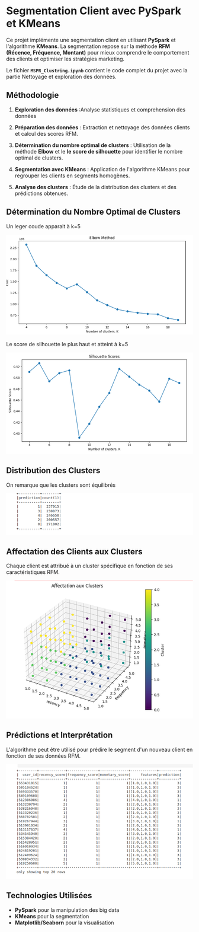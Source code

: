 # Segmentation Client avec PySpark et KMeans

Ce projet implémente une segmentation client en utilisant **PySpark** et l'algorithme **KMeans**. La segmentation repose sur la méthode **RFM (Récence, Fréquence, Montant)** pour mieux comprendre le comportement des clients et optimiser les stratégies marketing.

Le fichier **`MSPR_Clustring.ipynb`** contient le code complet du projet avec la partie Nettoyage et exploration des données.

## Méthodologie

1. **Exploration des données** :Analyse statistiques et comprehension des données

2. **Préparation des données** : Extraction et nettoyage des données clients et calcul des scores RFM.

3. **Détermination du nombre optimal de clusters** : Utilisation de la méthode **Elbow** et le **le score de silhouette** pour identifier le nombre optimal de clusters.
4. **Segmentation avec KMeans** : Application de l'algorithme KMeans pour regrouper les clients en segments homogènes.
5. **Analyse des clusters** : Étude de la distribution des clusters et des prédictions obtenues.

## Détermination du Nombre Optimal de Clusters

Un leger coude apparait à k=5

![Méthode Elbow](Images/elbow.png)

Le score de silhouette le plus haut et atteint à k=5

![Méthode Elbow](Images/silhouette.png)

## Distribution des Clusters

On remarque que les clusters sont équilibrés

![Distribution des Clusters](Images/distribution.png)

## Affectation des Clients aux Clusters

Chaque client est attribué à un cluster spécifique en fonction de ses caractéristiques RFM.

![Affectation des Clients](Images/3D.png)

## Prédictions et Interprétation

L'algorithme peut être utilisé pour prédire le segment d'un nouveau client en fonction de ses données RFM.

![Prédictions](Images/predictions.png)

## Technologies Utilisées

- **PySpark** pour la manipulation des big data
- **KMeans** pour la segmentation
- **Matplotlib/Seaborn** pour la visualisation
